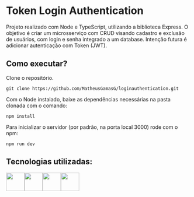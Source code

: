 # Token Login Authentication

Projeto realizado com Node e TypeScript, utilizando a biblioteca Express. O objetivo é criar um microsserviço com CRUD visando cadastro e exclusão de usuários, com login e senha integrado a um database. Intenção futura é adicionar autenticação com Token (JWT).

## Como executar?

Clone o repositório.

```
git clone https://github.com/MatheusGamasG/loginauthentication.git
```

Com o Node instalado, baixe as dependências necessárias na pasta clonada com o comando:

```
npm install
```

Para inicializar o servidor (por padrão, na porta local 3000) rode com o npm:

```
npm run dev
```

## Tecnologias utilizadas:

<div style="display: flex">
    <img height="50rem" src="https://cdn.jsdelivr.net/gh/devicons/devicon/icons/postgresql/postgresql-plain-wordmark.svg" />
    <img height="50rem" src="https://cdn.jsdelivr.net/gh/devicons/devicon/icons/typescript/typescript-plain.svg" />
    <img height="50rem" src="https://cdn.jsdelivr.net/gh/devicons/devicon/icons/nodejs/nodejs-original-wordmark.svg" />
    <img height="50rem" src="https://cdn.jsdelivr.net/gh/devicons/devicon/icons/express/express-original-wordmark.svg" />
</div>

